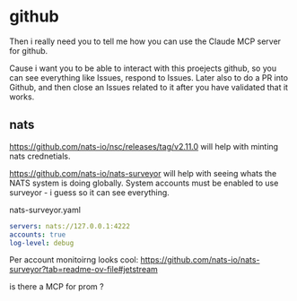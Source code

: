 # github



Then i really need you to tell me how you can use the Claude MCP server for github.

Cause i want you to be able to interact with this proejects github, so you can see everything like Issues, respond to Issues. Later also to do a PR into Github, and then close an Issues related to it after you have validated that it works.

## nats

https://github.com/nats-io/nsc/releases/tag/v2.11.0 will help with minting nats crednetials. 



https://github.com/nats-io/nats-surveyor will help with seeing whats the NATS system is doing globally.  System accounts must be enabled to use surveyor - i guess so it can see everything. 

nats-surveyor.yaml

```yml
servers: nats://127.0.0.1:4222
accounts: true
log-level: debug
```

Per account monitoirng looks cool: https://github.com/nats-io/nats-surveyor?tab=readme-ov-file#jetstream


is there a MCP for prom ? 




